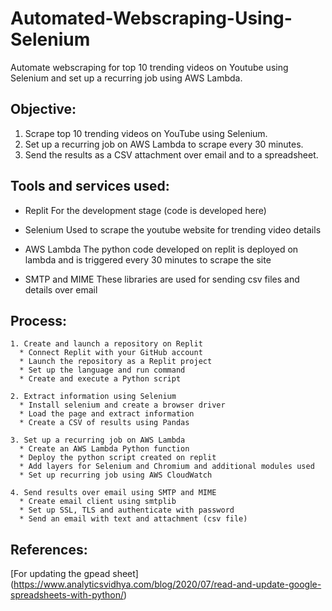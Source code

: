 # Automated-Webscraping-Using-Selenium
Automate webscraping for top 10 trending videos on Youtube using Selenium and set up a recurring job using AWS Lambda.

## Objective:
  1. Scrape top 10 trending videos on YouTube using Selenium.
  2. Set up a recurring job on AWS Lambda to scrape every 30 minutes.
  3. Send the results as a CSV attachment over email and to a spreadsheet.

## Tools and services used:
  * Replit
    For the development stage (code is developed here)
    
  * Selenium
    Used to scrape the youtube website for trending video details
    
  * AWS Lambda
    The python code developed on replit is deployed on lambda and is triggered every 30 minutes to scrape the site
    
  * SMTP and MIME
    These libraries are used for sending csv files and details over email

  ## Process:
 
    1. Create and launch a repository on Replit
      * Connect Replit with your GitHub account
      * Launch the repository as a Replit project
      * Set up the language and run command
      * Create and execute a Python script
        
    2. Extract information using Selenium
      * Install selenium and create a browser driver
      * Load the page and extract information
      * Create a CSV of results using Pandas
        
    3. Set up a recurring job on AWS Lambda
      * Create an AWS Lambda Python function
      * Deploy the python script created on replit
      * Add layers for Selenium and Chromium and additional modules used
      * Set up recurring job using AWS CloudWatch
        
    4. Send results over email using SMTP and MIME
      * Create email client using smtplib
      * Set up SSL, TLS and authenticate with password
      * Send an email with text and attachment (csv file)

  ## References:
  [For updating the gpead sheet]
  (https://www.analyticsvidhya.com/blog/2020/07/read-and-update-google-spreadsheets-with-python/)

